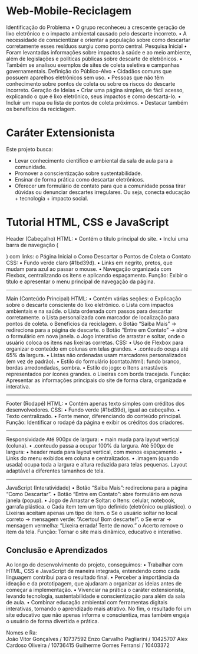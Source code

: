# Web-Mobile-Reciclagem
Identificação do Problema 
• O grupo reconheceu a crescente geração de lixo eletrônico e o impacto 
ambiental causado pelo descarte incorreto. 
• A necessidade de conscientizar e orientar a população sobre como descartar 
corretamente esses resíduos surgiu como ponto central. 
Pesquisa Inicial 
• Foram levantadas informações sobre impactos à saúde e ao meio ambiente, 
além de legislações e políticas públicas sobre descarte de eletrônicos. 
• Também se analisou exemplos de sites de coleta seletiva e campanhas 
governamentais. 
Definição do Público-Alvo 
• Cidadãos comuns que possuem aparelhos eletrônicos sem uso. 
• Pessoas que não têm conhecimento sobre pontos de coleta ou sobre os riscos 
do descarte incorreto. 
Geração de Ideias 
• Criar uma página simples, de fácil acesso, explicando o que é lixo eletrônico, 
seus impactos e como descartá-lo. 
• Incluir um mapa ou lista de pontos de coleta próximos. 
• Destacar também os benefícios da reciclagem.

# Caráter Extensionista
Este projeto busca:
- Levar conhecimento científico e ambiental da sala de aula para a comunidade.
- Promover a conscientização sobre sustentabilidade.
- Ensinar de forma prática como descartar eletrônicos.
- Oferecer um formulário de contato para que a comunidade possa tirar dúvidas ou denunciar descartes irregulares.
Ou seja, conecta educação + tecnologia + impacto social.


# Tutorial HTML, CSS e JavaScript

Header (Cabeçalho)
HTML:
•	Contém o título principal do site.
•	Inclui uma barra de navegação (<nav>) com links:
o	Página Inicial
o	Como Descartar
o	Pontos de Coleta
o	Contato
CSS:
•	Fundo verde claro (#1bd39d).
•	Links em negrito, pretos, que mudam para azul ao passar o mouse.
•	Navegação organizada com Flexbox, centralizando os itens e aplicando espaçamento.
Função: Exibir o título e apresentar o menu principal de navegação da página. 
________________________________________
Main (Conteúdo Principal)
HTML:
•	Contém várias seções:
o	Explicação sobre o descarte consciente do lixo eletrônico.
o	Lista com impactos ambientais e na saúde.
o	Lista ordenada com passos para descartar corretamente.
o	Lista personalizada com marcador de localização para pontos de coleta.
o	Benefícios da reciclagem.
o	Botão “Saiba Mais” → redireciona para a página de descarte.
o	Botão “Entre em Contato” → abre o formulário em nova janela.
o	Jogo interativo de arrastar e soltar, onde o usuário coloca os itens nas lixeiras corretas.
CSS:
•	Uso de Flexbox para organizar o conteúdo em colunas em telas grandes.
•	.conteudo ocupa até 65% da largura.
•	Listas não ordenadas usam marcadores personalizados (em vez de padrão).
•	Estilo do formulário (contato.html): fundo branco, bordas arredondadas, sombra.
•	Estilo do jogo:
o	Itens arrastáveis representados por ícones grandes.
o	Lixeiras com borda tracejada.
Função: Apresentar as informações principais do site de forma clara, organizada e interativa.
________________________________________
Footer (Rodapé)
HTML:
•	Contém apenas texto simples com créditos dos desenvolvedores.
CSS:
•	Fundo verde (#1bd39d), igual ao cabeçalho.
•	Texto centralizado.
•	Fonte menor, diferenciando do conteúdo principal.
Função: Identificar o rodapé da página e exibir os créditos dos criadores.
________________________________________
Responsividade
Até 900px de largura:
•	main muda para layout vertical (coluna).
•	.conteudo passa a ocupar 100% da largura.
Até 500px de largura:
•	header muda para layout vertical, com menos espaçamento.
•	Links do menu exibidos em coluna e centralizados.
•	.imagem (quando usada) ocupa toda a largura e altura reduzida para telas pequenas.
Layout adaptável a diferentes tamanhos de tela.
________________________________________
JavaScript (Interatividade)
•	Botão “Saiba Mais”: redireciona para a página “Como Descartar”.
•	Botão “Entre em Contato”: abre formulário em nova janela (popup).
•	Jogo de Arrastar e Soltar:
o	Itens: celular, notebook, garrafa plástica.
o	Cada item tem um tipo definido (eletrônico ou plástico).
o	Lixeiras aceitam apenas um tipo de item.
o	Se o usuário soltar no local correto → mensagem verde: “Acertou! Bom descarte!”.
o	Se errar → mensagem vermelha: “Lixeira errada! Tente de novo.”
o	Acerto remove o item da tela.
Função: Tornar o site mais dinâmico, educativo e interativo.

# Conclusão e Aprendizados
Ao longo do desenvolvimento do projeto, conseguimos:
•	Trabalhar com HTML, CSS e JavaScript de maneira integrada, entendendo como cada linguagem contribui para o resultado final.
•	Perceber a importância da ideação e da prototipagem, que ajudaram a organizar as ideias antes de começar a implementação.
•	Vivenciar na prática o caráter extensionista, levando tecnologia, sustentabilidade e conscientização para além da sala de aula.
•	Combinar educação ambiental com ferramentas digitais interativas, tornando o aprendizado mais atrativo.
No fim, o resultado foi um site educativo que não apenas informa e conscientiza, mas também engaja o usuário de forma divertida e prática.


Nomes e Ra:  
João Vitor Gonçalves / 10737592 
Enzo Carvalho Pagliarini / 10425707 
Alex Cardoso Oliveira / 10736415 
Guilherme Gomes Ferransi / 10403372 

